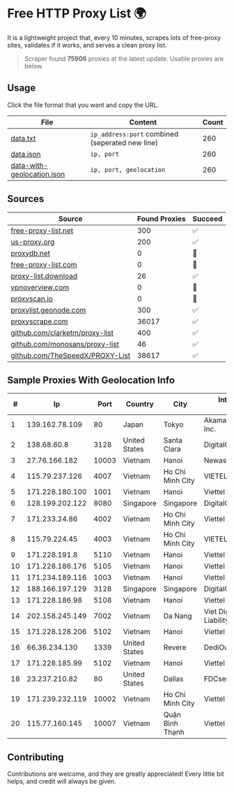 
# Free HTTP Proxy List 🌍

It is a lightweight project that, every 10 minutes, scrapes lots of free-proxy sites, validates if it works, and serves a clean proxy list.


> Scraper found **75906** proxies at the latest update. Usable proxies are below.

## Usage

Click the file format that you want and copy the URL.


|File|Content|Count|
|----|-------|-----|
|[data.txt](https://raw.githubusercontent.com/themiralay/Proxy-List-World/master/data.txt)|`ip_address:port` combined (seperated new line)|260|
|[data.json](https://raw.githubusercontent.com/themiralay/Proxy-List-World/master/data.json)|`ip, port`|260|
|[data-with-geolocation.json](https://raw.githubusercontent.com/themiralay/Proxy-List-World/master/data-with-geolocation.json)|`ip, port, geolocation`|260|

## Sources

|Source|Found Proxies|Succeed|
|------|-------------|-------|
|[free-proxy-list.net](https://free-proxy-list.net)|300|✅|
|[us-proxy.org](https://www.us-proxy.org)|200|✅|
|[proxydb.net](http://proxydb.net)|0|🚫|
|[free-proxy-list.com](https://free-proxy-list.com/?page=&port=&type%5B%5D=http&type%5B%5D=https&up_time=0&search=Search)|0|🚫|
|[proxy-list.download](https://www.proxy-list.download/HTTP)|26|✅|
|[vpnoverview.com](https://vpnoverview.com/privacy/anonymous-browsing/free-proxy-servers)|0|🚫|
|[proxyscan.io](https://www.proxyscan.io)|0|🚫|
|[proxylist.geonode.com](https://proxylist.geonode.com/api/proxy-list?limit=300&page=1&sort_by=lastChecked&sort_type=desc&protocols=http,https)|300|✅|
|[proxyscrape.com](https://api.proxyscrape.com/v2/?request=displayproxies&protocol=http&timeout=10000&country=all&ssl=all&anonymity=all)|36017|✅|
|[github.com/clarketm/proxy-list](https://raw.githubusercontent.com/clarketm/proxy-list/master/proxy-list-raw.txt)|400|✅|
|[github.com/monosans/proxy-list](https://raw.githubusercontent.com/monosans/proxy-list/main/proxies/http.txt)|46|✅|
|[github.com/TheSpeedX/PROXY-List](https://raw.githubusercontent.com/TheSpeedX/PROXY-List/master/http.txt)|38617|✅|


## Sample Proxies With Geolocation Info

|#|Ip|Port|Country|City|Internet Service Provider|
|-|--|----|-------|----|-------------------------|
|1|139.162.78.109|80|Japan|Tokyo|Akamai Technologies, Inc.|
|2|138.68.60.8|3128|United States|Santa Clara|DigitalOcean, LLC|
|3|27.76.166.182|10003|Vietnam|Hanoi|Newass2011xDSLHCMC|
|4|115.79.237.126|4007|Vietnam|Ho Chi Minh City|VIETELftth|
|5|171.228.180.100|1001|Vietnam|Hanoi|Viettel Corporation|
|6|128.199.202.122|8080|Singapore|Singapore|DigitalOcean, LLC|
|7|171.233.24.86|4002|Vietnam|Ho Chi Minh City|Viettel Corporation|
|8|115.79.224.45|4003|Vietnam|Ho Chi Minh City|VIETELftth|
|9|171.228.191.8|5110|Vietnam|Hanoi|Viettel Corporation|
|10|171.228.186.176|5105|Vietnam|Hanoi|Viettel Corporation|
|11|171.234.189.116|1003|Vietnam|Hanoi|Viettel Corporation|
|12|188.166.197.129|3128|Singapore|Singapore|DigitalOcean, LLC|
|13|171.228.186.98|5108|Vietnam|Hanoi|Viettel Corporation|
|14|202.158.245.149|7002|Vietnam|Da Nang|Viet Digital Technology Liability Company|
|15|171.228.128.206|5102|Vietnam|Hanoi|Viettel Corporation|
|16|66.36.234.130|1339|United States|Revere|DediOutlet, LLC|
|17|171.228.185.99|5102|Vietnam|Hanoi|Viettel Corporation|
|18|23.237.210.82|80|United States|Dallas|FDCservers.net|
|19|171.239.232.119|10002|Vietnam|Ho Chi Minh City|Viettel Corporation|
|20|115.77.160.145|10007|Vietnam|Quận Bình Thạnh|Viettel Group|



## Contributing

Contributions are welcome, and they are greatly appreciated! Every
little bit helps, and credit will always be given.

